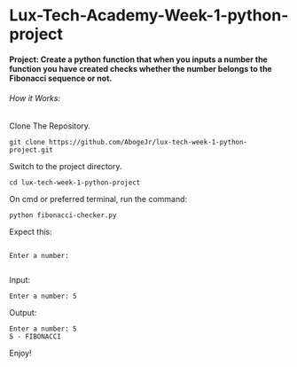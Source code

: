 # Lux-Tech-Academy-Week-1-python-project
#### Project: Create a python function that when you inputs a number the function you have created checks whether the number belongs to the Fibonacci sequence or not.

###### How it Works:

Clone The Repository.
```
git clone https://github.com/AbogeJr/lux-tech-week-1-python-project.git
```

Switch to the project directory.
```
cd lux-tech-week-1-python-project
```

On cmd or preferred terminal, run the command:
```
python fibonacci-checker.py
```

Expect this:

```

Enter a number:


```
Input:
```
Enter a number: 5
```
Output:
```
Enter a number: 5
5 - FIBONACCI
```

Enjoy!
